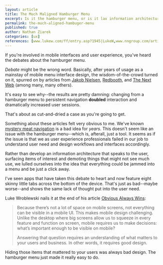 ```yaml
---
layout: article
title: The Much Maligned Hamburger Menu
excerpt: Is it the hamburger menu, or is it lax information architecture?
permalink: the-much-aligned-hambuger-menu
published: true
author: Nathan Ziarek
categories: [ux]
references: [www.lukew.com/ff/entry.asp?1945|LukeW,www.nngroup.com/articles/hamburger-menu-vs-pizza/|NNGroup,redbooth.com/blog/hamburger-menu-iphone-app|Redbooth,thenextweb.com/dd/2014/04/08/ux-designers-side-drawer-navigation-costing-half-user-engagement/|The Next Web,www.webpagesthatsuck.com/mysterymeatnavigation00.html|Web Pages That Suck]
---
```


If you're involved in mobile interfaces and user experience, you've heard the debates about the hamburger menu.

*Debate* might be the wrong word. Basically, after years of usage as a mainstay of mobile menu interface design, the wisdom-of-the-crowd turned on it, spurred on by articles from [Jakob Nielsen][1], [Redbooth][2], and [The Next Web][3] (among many, many others).

It's easy to see why--the results are pretty damning: changing from a hamburger menu to persistent navigation **doubled** interaction and dramatically increased user sessions.

That's about as cut-and-dried a case as you're going to get.

Something about these articles felt very obvious to me. We've known [mystery meat navigation][4] is a bad idea for *years*. This doesn't seem like an issue with the hamburger menu--which is, afterall, just a tool. It seems as if the issue is that we as user experience professionals failed in our job to understand user need and design workflows and interfaces accordingly.

Rather than develop an information architecture that speaks to the user, surfacing items of interest and demoting things that might not see much use, we lulled ourselves into the idea that everything could be jammed into a menu and be just a click away.

I've seen apps that have taken this debate to heart and now feature eight skinny little tabs across the bottom of the device. That's just as bad--maybe worse--and shows the same lack of thought put into the user need.

Luke Wroblewski nails it at the end of his article [Obvious Always Wins][5]:

> Because there’s not a lot of space on mobile screens, not everything can be visible in a mobile UI. This makes mobile design challenging. Unlike the desktop where big screens allow us to squeeze in every feature and function on screen, mobile requires us to make decisions: what’s important enough to be visible on mobile?
>
> Answering that question requires an understanding of what matters to your users and business. In other words, it requires good design.

Hiding those items that mattered to your users was always bad design. The hamburger menu just made it really easy to do.

[1]: http://www.nngroup.com/articles/hamburger-menu-vs-pizza/
[2]: https://redbooth.com/blog/hamburger-menu-iphone-app
[3]: http://thenextweb.com/dd/2014/04/08/ux-designers-side-drawer-navigation-costing-half-user-engagement/
[4]: http://www.webpagesthatsuck.com/mysterymeatnavigation00.html
[5]: http://www.lukew.com/ff/entry.asp?1945